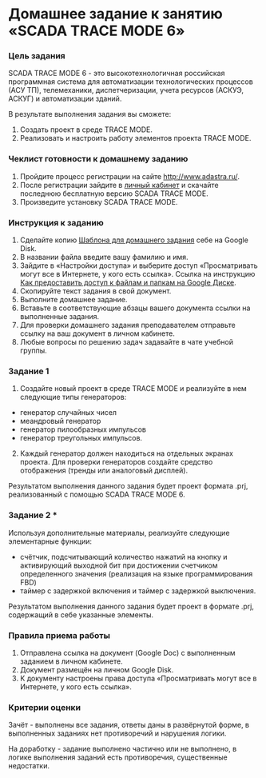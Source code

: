 # Домашнее задание к занятию «SCADA TRACE MODE 6»

### Цель задания

SCADA TRACE MODE 6 - это высокотехнологичная российская программная система для автоматизации технологических процессов (АСУ ТП), телемеханики, диспетчеризации, учета ресурсов (АСКУЭ, АСКУГ) и автоматизации зданий.

В результате выполнения задания вы сможете:

1. Создать проект в среде TRACE MODE.
2. Реализовать и настроить работу элементов проекта TRACE MODE.

### Чеклист готовности к домашнему заданию

1. Пройдите процесс регистрации на сайте http://www.adastra.ru/.
2. После регистрации зайдите в [личный кабинет](https://my.adastra.ru/ps/cservice) и скачайте последнюю бесплатную версию SCADA TRACE MODE.
3. Произведите установку SCADA TRACE MODE.

### Инструкция к заданию

1. Сделайте копию [Шаблона для домашнего задания](https://docs.google.com/document/d/1v6LHu8tRz5qdFerGSb_ph43JRca-5uZXmrnp8oyPCoY/edit?usp=sharing) себе на Google Disk.
2. В названии файла введите вашу фамилию и имя.
3. Зайдите в «Настройки доступа» и выберите доступ «Просматривать могут все в Интернете, у кого есть ссылка». Ссылка на инструкцию [Как предоставить доступ к файлам и папкам на Google Диске](https://support.google.com/docs/answer/2494822?hl=ru&co=GENIE.Platform%3DDesktop).
4. Скопируйте текст задания в свой документ.
5. Выполните домашнее задание.
6. Вставьте в соответствующие абзацы вашего документа ссылки на выполненные задания.
7. Для проверки домашнего задания преподавателем отправьте ссылку на ваш документ в личном кабинете.
8. Любые вопросы по решению задач задавайте в чате учебной группы.

### Задание 1

1. Создайте новый проект в среде TRACE MODE и реализуйте в нем следующие типы генераторов:
- генератор случайных чисел
- меандровый генератор
- генератор пилообразных импульсов
- генератор треугольных импульсов.

2. Каждый генератор должен находиться на отдельных экранах проекта. Для проверки генераторов создайте средство отображения (тренды или аналоговый дисплей).

Результатом выполнения данного задания будет проект формата .prj, реализованный с помощью SCADA TRACE MODE 6. 

### Задание 2 *

Используя дополнительные материалы, реализуйте следующие элементарные функции:
- счётчик, подсчитывающий количество нажатий на кнопку и активирующий выходной бит при достижении счетчиком определенного значения (реализация на языке программирования FBD)
- таймер с задержкой включения и таймер с задержкой выключения.

Результатом выполнения данного задания будет проект в формате .prj, содержащий в себе указанные элементы.

### Правила приема работы

1. Отправлена ссылка на документ (Google Doc) с выполненным заданием в личном кабинете.
2. Документ размещён на личном Google Disk.
3. К документу настроены права доступа «Просматривать могут все в Интернете, у кого есть ссылка».

### Критерии оценки

Зачёт - выполнены все задания, ответы даны в развёрнутой форме, в выполненных заданиях нет противоречий и нарушения логики.

На доработку - задание выполнено частично или не выполнено, в логике выполнения заданий есть противоречия, существенные недостатки.
